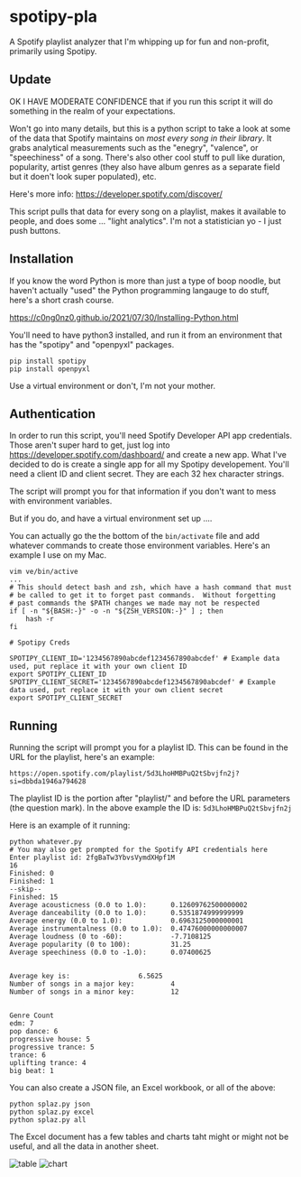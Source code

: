 # spotipy-pla
A Spotify playlist analyzer that I'm whipping up for fun and non-profit, primarily using Spotipy.


## Update

OK I HAVE MODERATE CONFIDENCE that if you run this script it will do something in the realm of your expectations.

Won't go into many details, but this is a python script to take a look at some of the data that Spotify maintains on *most every song in their library*. It grabs analytical measurements such as the "enegry", "valence", or "speechiness" of a song. There's also other cool stuff to pull like duration, popularity, artist genres (they also have album genres as a separate field but it doen't look super populated), etc. 

Here's more info:
https://developer.spotify.com/discover/

This script pulls that data for every song on a playlist, makes it available to people, and does some ... "light analytics". I'm not a statistician yo - I just push buttons.

## Installation

If you know the word Python is more than just a type of boop noodle, but haven't actually "used" the Python programming langauge to do stuff, here's a short crash course.

https://c0ng0nz0.github.io/2021/07/30/Installing-Python.html

You'll need to have python3 installed, and run it from an environment that has the "spotipy" and "openpyxl" packages. 

```
pip install spotipy
pip install openpyxl
```

Use a virtual environment or don't, I'm not your mother.

## Authentication

In order to run this script, you'll need Spotify Developer API app credentials. Those aren't super hard to get, just log into 
https://developer.spotify.com/dashboard/ and create a new app. What I've decided to do is create a single app for all my Spotipy developement. You'll 
need a client ID and client secret. They are each 32 hex character strings.

The script will prompt you for that information if you don't want to mess with environment variables. 

But if you do, and have a virtual environment set up ....

You can actually go the the bottom of the `bin/activate` file and add whatever commands to create those environment variables. Here's an example I use on my Mac.

```
vim ve/bin/active
...
# This should detect bash and zsh, which have a hash command that must
# be called to get it to forget past commands.  Without forgetting
# past commands the $PATH changes we made may not be respected
if [ -n "${BASH:-}" -o -n "${ZSH_VERSION:-}" ] ; then
    hash -r
fi

# Spotipy Creds

SPOTIPY_CLIENT_ID='1234567890abcdef1234567890abcdef' # Example data used, put replace it with your own client ID
export SPOTIPY_CLIENT_ID
SPOTIPY_CLIENT_SECRET='1234567890abcdef1234567890abcdef' # Example data used, put replace it with your own client secret
export SPOTIPY_CLIENT_SECRET
```

## Running

Running the script will prompt you for a playlist ID. This can be found in the URL for the playlist, here's an example:
```
https://open.spotify.com/playlist/5d3LhoHMBPuQ2tSbvjfn2j?si=dbbda1946a794628
```

The playlist ID is the portion after "playlist/" and before the URL parameters (the question mark). In the above example the ID is:
`5d3LhoHMBPuQ2tSbvjfn2j`

Here is an example of it running:

```
python whatever.py
# You may also get prompted for the Spotify API credentials here
Enter playlist id: 2fgBaTw3YbvsVymdXHpf1M
16
Finished: 0
Finished: 1
--skip--
Finished: 15
Average acousticness (0.0 to 1.0):		0.12609762500000002
Average danceability (0.0 to 1.0):		0.5351874999999999
Average energy (0.0 to 1.0):			0.6963125000000001
Average instrumentalness (0.0 to 1.0):	0.47476000000000007
Average loudness (0 to -60): 			-7.7108125
Average popularity (0 to 100): 			31.25
Average speechiness (0.0 to -1.0): 		0.07400625


Average key is: 				6.5625
Number of songs in a major key: 		4
Number of songs in a minor key: 		12


Genre Count
edm: 7
pop dance: 6
progressive house: 5
progressive trance: 5
trance: 6
uplifting trance: 4
big beat: 1
```
You can also create a JSON file, an Excel workbook, or all of the above:
```
python splaz.py json
python splaz.py excel
python splaz.py all
```

The Excel document has a few tables and charts taht might or might not be useful, and all the data in another sheet.

![table](https://user-images.githubusercontent.com/3879630/127781323-ee110f46-09fd-449b-b32f-fbc2f9d8bb6b.png)
![chart](https://user-images.githubusercontent.com/3879630/127781324-a1bf8519-9353-4f92-afe2-dccc8935b86a.png)
